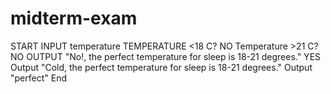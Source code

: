 # midterm-exam
START
INPUT temperature
TEMPERATURE <18 C?
NO
Temperature >21 C?
NO
OUTPUT "No!, the perfect temperature for sleep is 18-21 degrees."
YES
Output "Cold, the perfect temperature for sleep is 18-21 degrees."
Output "perfect"
End

